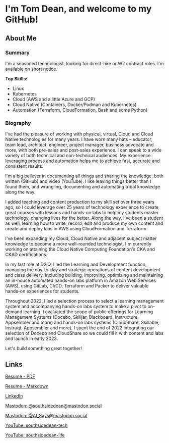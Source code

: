# I'm Tom Dean, and welcome to my GitHub!

## About Me

### Summary

I'm a seasoned technologist, looking for direct-hire or W2 contract roles.  I'm available on short notice.

**Top Skills:**

- Linux
- Kubernetes
- Cloud (AWS and a little Azure and GCP)
- Cloud Native (Containers, Docker/Podman and Kubernetes)
- Automation (Terraform, CloudFormation, Bash and some Python)

### Biography

I've had the pleasure of working with physical, virtual, Cloud and Cloud Native technologies for many years. I have worn many hats – educator, team lead, architect, engineer, project manager, business advocate and more, with both pre-sales and post-sales experience.  I can speak to a wide variety of both technical and non-technical audiences. My experience leveraging process and automation helps me to achieve fast, accurate and consistent results.

I'm a big believer in documenting all things and sharing the knowledge, both written (GitHub) and video (YouTube).  I like leaving things better than I found them, and wrangling, documenting and automating tribal knowledge along the way.

I added teaching and content production to my skill set over three years ago, so I could leverage over 25 years of technology experience to create great courses with lessons and hands-on labs to help my students master technology, changing lives for the better.  Along the way, I've been a student as well, learning how to write, record, edit and produce my own content and create and deploy labs in AWS using CloudFormation and Terraform.

I've been expanding my Cloud, Cloud Native and adjacent subject matter knowledge to become a more well-rounded technologist. I'm currently working on attaining the Cloud Native Computing Foundation's CKA and CKAD certifications.

In my last role at D2iQ, I led the Learning and Development function, managing the day-to-day and strategic operations of content development and class delivery, including building, improving, optimizing and maintaining an in-house automated hands-on labs platform in Amazon Web Services (AWS), using GitLab, CI/CD, Terraform and Packer to deliver valuable hands-on experiences for students.

Throughout 2022, I led a selection process to select a learning management system and accompanying hands-on labs system to make a pivot to on-demand learning. I evaluated the scope of public offerings for Learning Management Systems (Docebo, Skilljar, Blackboard, Instructure, Appsembler and more) and hands-on labs systems (CloudShare, Skillable, Instruqt, Appsembler and more). I spent the end of 2022 integrating our selection of Docebo and CloudShare so we could fill it with content and labs and launch in early 2023.

Let's build something great together!

## Links

[Resume - PDF](./Resume-Tom-Dean.pdf)

[Resume - Markdown](./Resume-Tom-Dean.md)

[LinkedIn](https://www.linkedin.com/in/tomdeanjr/)

[Mastodon: @southsidedean@mastodon.social](https://mastodon.social/@southsidedean)

[Mastodon: @AI_Says@mastodon.social](https://mastodon.social/@AI_Says)

[YouTube: southsidedean-tech](https://www.youtube.com/@southsidedean-tech)

[YouTube: southsidedean-life](https://www.youtube.com/@southsidedean-life)
